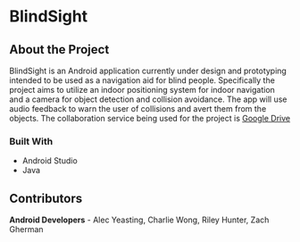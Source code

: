 # BlindSight
## About the Project
BlindSight is an Android application currently under design and prototyping intended to be used as a navigation aid for blind people. Specifically the project aims to utilize an indoor positioning system for indoor navigation and a camera for object detection and collision avoidance. The app will use audio feedback to warn the user of collisions and avert them from the objects. The collaboration service being used for the project is [Google Drive](https://drive.google.com/drive/folders/1LYItQNqnYhe0bkE86SYwlCVEKCbbqJdP?usp=sharing)

### Built With
- Android Studio
- Java

## Contributors 
**Android Developers** - Alec Yeasting, Charlie Wong, Riley Hunter, Zach Gherman
